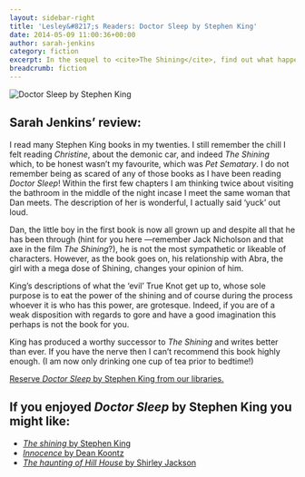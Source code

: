 ```yaml
---
layout: sidebar-right
title: 'Lesley&#8217;s Readers: Doctor Sleep by Stephen King'
date: 2014-05-09 11:00:36+00:00
author: sarah-jenkins
category: fiction
excerpt: In the sequel to <cite>The Shining</cite>, find out what happened to the little boy on the tricycle, Danny Torrance!
breadcrumb: fiction
---
```

![Doctor Sleep by Stephen King](/images/featured/featured-doctor-sleep.jpg)

## Sarah Jenkins&#8217; review:

I read many Stephen King books in my twenties. I still remember the chill I felt reading <cite>Christine</cite>, about the demonic car, and indeed <cite>The Shining</cite> which, to be honest wasn&#8217;t my favourite, which was <cite>Pet Sematary</cite>. I do not remember being as scared of any of those books as I have been reading <cite>Doctor Sleep</cite>! Within the first few chapters I am thinking twice about visiting the bathroom in the middle of the night incase I meet the same woman that Dan meets. The description of her is wonderful, I actually said &#8216;yuck&#8217; out loud.

Dan, the little boy in the first book is now all grown up and despite all that he has been through (hint for you here —remember Jack Nicholson and that axe in the film <cite>The Shining</cite>?), he is not the most sympathetic or likeable of characters. However, as the book goes on, his relationship with Abra, the girl with a mega dose of Shining, changes your opinion of him.

King&#8217;s descriptions of what the &#8216;evil&#8217; True Knot get up to, whose sole purpose is to eat the power of the shining and of course during the process whoever it is who has this power, are grotesque. Indeed, if you are of a weak disposition with regards to gore and have a good imagination this perhaps is not the book for you.

King has produced a worthy successor to <cite>The Shining</cite> and writes better than ever. If you have the nerve then I can&#8217;t recommend this book highly enough. (I am now only drinking one cup of tea prior to bedtime!)

[Reserve <cite>Doctor Sleep</cite> by Stephen King from our libraries.](http://suffolk.spydus.co.uk/cgi-bin/spydus.exe/ENQ/OPAC/BIBENQ/20571801?QRY=CTIBIB%3C%20IRN(796844)&QRYTEXT=Doctor%20Sleep)

## If you enjoyed <cite>Doctor Sleep</cite> by Stephen King you might like:

* [<cite>The shining</cite> by Stephen King](http://suffolk.spydus.co.uk/cgi-bin/spydus.exe/ENQ/OPAC/BIBENQ/5882525?QRY=CTIBIB%3C%20IRN(651244)&QRYTEXT=The%20shining)
* [<cite>Innocence</cite> by Dean Koontz](http://suffolk.spydus.co.uk/cgi-bin/spydus.exe/ENQ/OPAC/BIBENQ/5882407?QRY=CTIBIB%3C%20IRN(113993)&QRYTEXT=Innocence)
* [<cite>The haunting of Hill House</cite> by Shirley Jackson](http://suffolk.spydus.co.uk/cgi-bin/spydus.exe/ENQ/OPAC/BIBENQ/5882485?QRY=CTIBIB%3C%20IRN(143611)&QRYTEXT=The%20haunting%20of%20Hill%20House)
